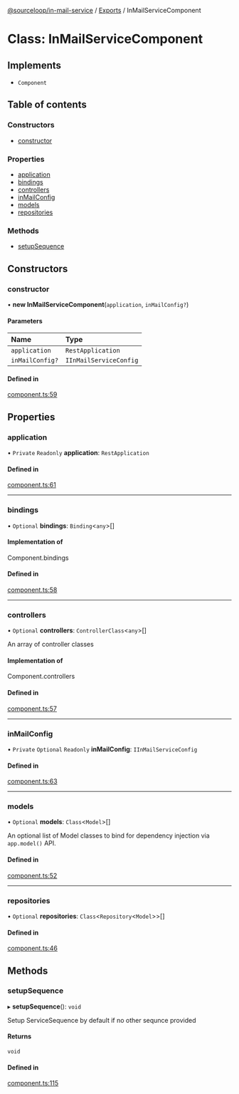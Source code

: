 [@sourceloop/in-mail-service](../README.md) / [Exports](../modules.md) / InMailServiceComponent

# Class: InMailServiceComponent

## Implements

- `Component`

## Table of contents

### Constructors

- [constructor](InMailServiceComponent.md#constructor)

### Properties

- [application](InMailServiceComponent.md#application)
- [bindings](InMailServiceComponent.md#bindings)
- [controllers](InMailServiceComponent.md#controllers)
- [inMailConfig](InMailServiceComponent.md#inmailconfig)
- [models](InMailServiceComponent.md#models)
- [repositories](InMailServiceComponent.md#repositories)

### Methods

- [setupSequence](InMailServiceComponent.md#setupsequence)

## Constructors

### constructor

• **new InMailServiceComponent**(`application`, `inMailConfig?`)

#### Parameters

| Name | Type |
| :------ | :------ |
| `application` | `RestApplication` |
| `inMailConfig?` | `IInMailServiceConfig` |

#### Defined in

[component.ts:59](https://github.com/sourcefuse/loopback4-microservice-catalog/blob/bc2553587/services/in-mail-service/src/component.ts#L59)

## Properties

### application

• `Private` `Readonly` **application**: `RestApplication`

#### Defined in

[component.ts:61](https://github.com/sourcefuse/loopback4-microservice-catalog/blob/bc2553587/services/in-mail-service/src/component.ts#L61)

___

### bindings

• `Optional` **bindings**: `Binding`<`any`\>[]

#### Implementation of

Component.bindings

#### Defined in

[component.ts:58](https://github.com/sourcefuse/loopback4-microservice-catalog/blob/bc2553587/services/in-mail-service/src/component.ts#L58)

___

### controllers

• `Optional` **controllers**: `ControllerClass`<`any`\>[]

An array of controller classes

#### Implementation of

Component.controllers

#### Defined in

[component.ts:57](https://github.com/sourcefuse/loopback4-microservice-catalog/blob/bc2553587/services/in-mail-service/src/component.ts#L57)

___

### inMailConfig

• `Private` `Optional` `Readonly` **inMailConfig**: `IInMailServiceConfig`

#### Defined in

[component.ts:63](https://github.com/sourcefuse/loopback4-microservice-catalog/blob/bc2553587/services/in-mail-service/src/component.ts#L63)

___

### models

• `Optional` **models**: `Class`<`Model`\>[]

An optional list of Model classes to bind for dependency injection
via `app.model()` API.

#### Defined in

[component.ts:52](https://github.com/sourcefuse/loopback4-microservice-catalog/blob/bc2553587/services/in-mail-service/src/component.ts#L52)

___

### repositories

• `Optional` **repositories**: `Class`<`Repository`<`Model`\>\>[]

#### Defined in

[component.ts:46](https://github.com/sourcefuse/loopback4-microservice-catalog/blob/bc2553587/services/in-mail-service/src/component.ts#L46)

## Methods

### setupSequence

▸ **setupSequence**(): `void`

Setup ServiceSequence by default if no other sequnce provided

#### Returns

`void`

#### Defined in

[component.ts:115](https://github.com/sourcefuse/loopback4-microservice-catalog/blob/bc2553587/services/in-mail-service/src/component.ts#L115)
